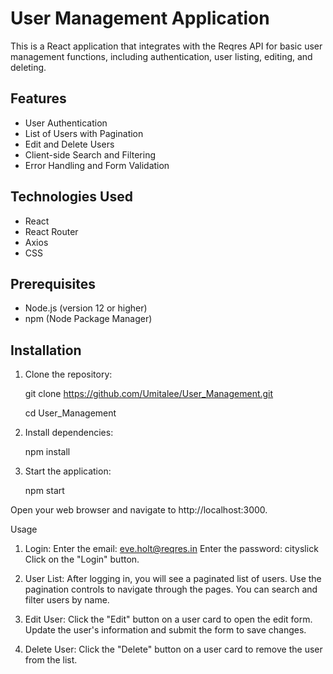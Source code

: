 # User Management Application

This is a React application that integrates with the Reqres API for basic user management functions, including authentication, user listing, editing, and deleting.

## Features

- User Authentication
- List of Users with Pagination
- Edit and Delete Users
- Client-side Search and Filtering
- Error Handling and Form Validation

## Technologies Used

- React
- React Router
- Axios
- CSS

## Prerequisites

- Node.js (version 12 or higher)
- npm (Node Package Manager)

## Installation

1. Clone the repository:
   
   git clone https://github.com/Umitalee/User_Management.git
   
   cd User_Management

3. Install dependencies:
   
   npm install

4. Start the application:

   npm start

Open your web browser and navigate to http://localhost:3000.

Usage
1. Login:
Enter the email: eve.holt@reqres.in
Enter the password: cityslick
Click on the "Login" button.

2. User List:
After logging in, you will see a paginated list of users.
Use the pagination controls to navigate through the pages.
You can search and filter users by name.

3. Edit User:
Click the "Edit" button on a user card to open the edit form.
Update the user's information and submit the form to save changes.

4. Delete User:
Click the "Delete" button on a user card to remove the user from the list.






